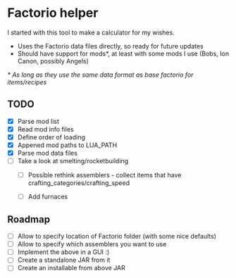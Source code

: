 # Factorio helper

I started with this tool to make a calculator for my wishes.

* Uses the Factorio data files directly, so ready for future updates
* Should have support for mods*, at least with some mods I use (Bobs, Ion Canon, possibly Angels)


_\* As long as they use the same data format as base factorio for items/recipes_

## TODO

- [x] Parse mod list
- [x] Read mod info files
- [x] Define order of loading
- [x] Appened mod paths to LUA_PATH
- [x] Parse mod data files
- [ ] Take a look at smelting/rocketbuilding
  - [ ] Possible rethink assemblers - collect items that have crafting_categories/crafting_speed
  - [ ] Add furnaces


## Roadmap

- [ ] Allow to specify location of Factorio folder (with some nice defaults)
- [ ] Allow to specify which assemblers you want to use
- [ ] Implement the above in a GUI :)
- [ ] Create a standalone JAR from it
- [ ] Create an installable from above JAR
